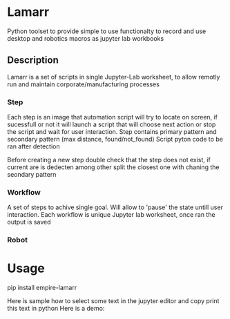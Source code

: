 # Lamarr
Python toolset to provide simple to use functionalty to record and use desktop and robotics macros as jupyter lab workbooks

## Description
Lamarr is a set of scripts in single Jupyter-Lab worksheet, to allow remotly run and maintain corporate/manufacturing processes

### Step
Each step is an image that automation script will try to locate on screen, if sucessfull or not it will launch a script that will choose next action or stop the script and wait for user interaction.
Step contains primary pattern and secondary pattern (max distance, found/not_found)
Script pyton code to be ran after detection

Before creating a new step double check that the step does not exist, if current are is dedecten among other split the closest one with chaning the seondary pattern

### Workflow
A set of steps to achive single goal. Will allow to 'pause' the state untill user interaction.
Each workflow is unique Jupyter lab worksheet, once ran the output is saved

### Robot


# Usage
pip install empire-lamarr

Here is sample how to select some text in the jupyter editor and copy print this text in python
Here is a demo:
<make a video here>


